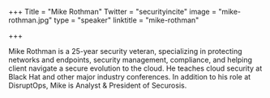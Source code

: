 +++
Title = "Mike Rothman"
Twitter = "securityincite"
image = "mike-rothman.jpg"
type = "speaker"
linktitle = "mike-rothman"

+++

Mike Rothman is a 25-year security veteran, specializing in protecting networks and endpoints, security management, compliance, and helping client navigate a secure evolution to the cloud. He teaches cloud security at Black Hat and other major industry conferences. In addition to his role at DisruptOps, Mike is Analyst & President of Securosis.